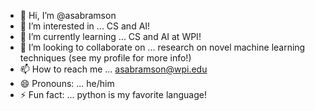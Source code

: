 - 👋 Hi, I’m @asabramson
- 👀 I’m interested in ... CS and AI!
- 🌱 I’m currently learning ... CS and AI at WPI!
- 💞️ I’m looking to collaborate on ... research on novel machine learning techniques (see my profile for more info!)
- 📫 How to reach me ... asabramson@wpi.edu
- 😄 Pronouns: ... he/him
- ⚡ Fun fact: ... python is my favorite language!

<!---
asabramson/asabramson is a ✨ special ✨ repository because its `README.md` (this file) appears on your GitHub profile.
You can click the Preview link to take a look at your changes.
--->
